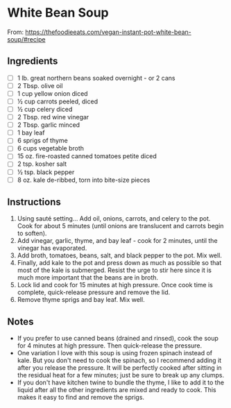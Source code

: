 # White Bean Soup

From: https://thefoodieeats.com/vegan-instant-pot-white-bean-soup/#recipe

## Ingredients

- [ ] 1 lb. great northern beans soaked overnight - or 2 cans
- [ ] 2 Tbsp. olive oil
- [ ] 1 cup yellow onion diced
- [ ] ½ cup carrots peeled, diced
- [ ] ½ cup celery diced
- [ ] 2 Tbsp. red wine vinegar
- [ ] 2 Tbsp. garlic minced
- [ ] 1 bay leaf
- [ ] 6 sprigs of thyme
- [ ] 6 cups vegetable broth
- [ ] 15 oz. fire-roasted canned tomatoes petite diced
- [ ] 2 tsp. kosher salt
- [ ] ½ tsp. black pepper
- [ ] 8 oz. kale de-ribbed, torn into bite-size pieces

## Instructions
1. Using sauté setting... Add oil, onions, carrots, and celery to the pot. Cook for about 5 minutes (until onions are translucent and carrots begin to soften).
2. Add vinegar, garlic, thyme, and bay leaf - cook for 2 minutes, until the vinegar has evaporated.
3. Add broth, tomatoes, beans, salt, and black pepper to the pot. Mix well. 
4. Finally, add kale to the pot and press down as much as possible so that most of the kale is submerged. Resist the urge to stir here since it is much more important that the beans are in broth.
5. Lock lid and cook for 15 minutes at high pressure. Once cook time is complete, quick-release pressure and remove the lid.
6. Remove thyme sprigs and bay leaf. Mix well.

## Notes
- If you prefer to use canned beans (drained and rinsed), cook the soup for 4 minutes at high pressure. Then quick-release the pressure.
- One variation I love with this soup is using frozen spinach instead of kale. But you don't need to cook the spinach, so I recommend adding it after you release the pressure. It will be perfectly cooked after sitting in the residual heat for a few minutes; just be sure to break up any clumps.
- If you don't have kitchen twine to bundle the thyme, I like to add it to the liquid after all the other ingredients are mixed and ready to cook. This makes it easy to find and remove the sprigs.
